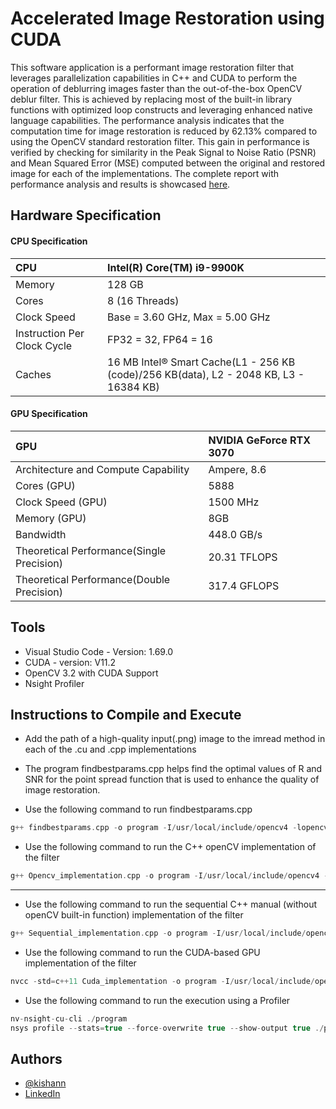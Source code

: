 
# Accelerated Image Restoration using CUDA

This software application is a performant image restoration filter that leverages parallelization capabilities in C++ and CUDA to perform the operation of deblurring images faster than the out-of-the-box OpenCV deblur filter. This is achieved by replacing most of the built-in library functions with optimized loop constructs and leveraging enhanced native language capabilities. The performance analysis indicates that the computation time for image restoration is reduced by 62.13% compared to using the OpenCV standard restoration filter. This gain in performance is verified by checking for similarity in the Peak Signal to Noise Ratio (PSNR) and Mean Squared Error (MSE) computed between the original and restored image for each of the implementations. The complete report with performance analysis and results is showcased [here](https://github.com/kishan92/Accelerated_ImageRestoration_using_CUDA/blob/main/Accelerated_ImageRestoration_using_CUDA.pdf).


## Hardware Specification

#### CPU Specification



| CPU | Intel(R) Core(TM) i9-9900K     |
| :-------- | :------- |
| Memory | 128 GB |
|Cores | 8 (16 Threads) |
|Clock Speed | Base = 3.60 GHz, Max = 5.00 GHz|
|Instruction Per Clock Cycle | FP32 = 32, FP64 = 16 |
|Caches | 16 MB Intel® Smart Cache(L1 - 256 KB (code)/256 KB(data), L2 - 2048 KB, L3 - 16384 KB)

#### GPU Specification

|GPU | NVIDIA GeForce RTX 3070|
| :-------- | :------- |
|Architecture and Compute Capability|Ampere, 8.6|
|Cores (GPU) | 5888|
|Clock Speed (GPU) | 1500 MHz|
|Memory (GPU) |8GB |
|Bandwidth | 448.0 GB/s|
|Theoretical Performance(Single Precision) | 20.31 TFLOPS|
| Theoretical Performance(Double Precision) |  317.4 GFLOPS|


## Tools

- Visual Studio Code - Version: 1.69.0 
- CUDA - version: V11.2
- OpenCV 3.2 with CUDA Support
- Nsight Profiler

## Instructions to Compile and Execute

- Add the path of a high-quality input(.png) image to the imread method in each of the .cu and .cpp implementations
- The program findbestparams.cpp helps find the optimal values of R and SNR for the point spread function that is used to enhance the quality of image restoration.

- Use the following command to run findbestparams.cpp

```c++
g++ findbestparams.cpp -o program -I/usr/local/include/opencv4 -lopencv_core -lopencv_highgui -lopencv_imgcodecs -lopencv_imgproc $(pkg-config opencv4 --libs)
```

- Use the following command to run the C++ openCV implementation of the filter

```c++
g++ Opencv_implementation.cpp -o program -I/usr/local/include/opencv4 -lopencv_core -lopencv_highgui -lopencv_imgcodecs -lopencv_imgproc $(pkg-config opencv4 --libs)
```
-----
- Use the following command to run the sequential C++ manual (without openCV built-in function) implementation of the filter

```c++
g++ Sequential_implementation.cpp -o program -I/usr/local/include/opencv4 -lopencv_core -lopencv_highgui -lopencv_imgcodecs -lopencv_imgproc $(pkg-config opencv4 --libs)
```

- Use the following command to run the CUDA-based GPU implementation of the filter

```c++
nvcc -std=c++11 Cuda_implementation -o program -I/usr/local/include/opencv4 -lopencv_core -lopencv_highgui -lopencv_imgcodecs -lopencv_imgproc $(pkg-config opencv4 --libs)
```

- Use the following command to run the execution using a Profiler

```c++
nv-nsight-cu-cli ./program
nsys profile --stats=true --force-overwrite true --show-output true ./program

```



## Authors

- [@kishann](https://github.com/kishann)
- [LinkedIn](https://www.linkedin.com/in/kishan-nagendra-profile/)

